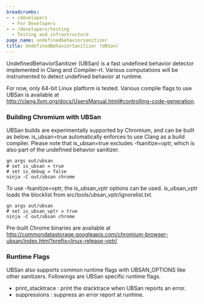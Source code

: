 ```yaml
---
breadcrumbs:
- - /developers
  - For Developers
- - /developers/testing
  - Testing and infrastructure
page_name: undefinedbehaviorsanitizer
title: UndefinedBehaviorSanitizer (UBSan)
---
```


UndefinedBehaviorSanitizer (UBSan) is a fast undefined behavior detector
implemented in Clang and Compiler-rt. Various computations will be instrumented
to detect undefined behavior at runtime.

For now, only 64-bit Linux platform is tested. Various compile flags to use
UBSan is available at
<http://clang.llvm.org/docs/UsersManual.html#controlling-code-generation>.

### Building Chromium with UBSan

UBSan builds are experimentally supported by Chromium, and can be built as
below. is_ubsan=true automatically enforces to use Clang as a build compiler.
Please note that is_ubsan=true excludes -fsanitize=vptr, which is also part of
the undefined behavior sanitizer.

```none
gn args out/ubsan
# set is_ubsan = true
# set is_debug = false
ninja -C out/ubsan chrome
```

To use -fsanitize=vptr, the is_ubsan_vptr options can be used. is_ubsan_vptr
loads the blocklist from src/tools/ubsan_vptr/ignorelist.txt.

```none
gn args out/ubsan
# set is_ubsan_vptr = true
ninja -C out/ubsan chrome
```

Pre-built Chrome binaries are available at
http://commondatastorage.googleapis.com/chromium-browser-ubsan/index.html?prefix=linux-release-vptr/

### Runtime Flags

UBSan also supports common runtime flags with UBSAN_OPTIONS like other
sanitizers. Followings are UBSan specific runtime flags.

*   print_stacktrace : print the stacktrace when UBSan reports an error.
*   suppressions : suppress an error report at runtime.